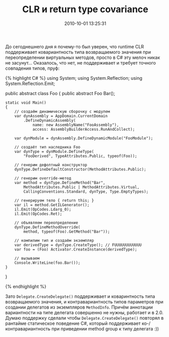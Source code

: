 ﻿---
layout: post
title: "CLR и return type covariance"
date: 2010-10-01 13:25:31
categories: 1221149165
tags: csharp covariance override
---
До сегоднешнего дня я почему-то был уверен, что runtime CLR поддерживает ковариантность типа возвращаемого значения при переопределении виртуальных методов, просто в C# эту мелоч никак не засунут… Оказалось, что нет, не поддерживает и требует точного совпадения типов, пруф:

{% highlight C# %}
using System;
using System.Reflection;
using System.Reflection.Emit;

public abstract class Foo
{
	public abstract Foo Bar();

	static void Main()
	{
		// создаём динамическую сборочку с модулем
		var dynAssembly = AppDomain.CurrentDomain
			.DefineDynamicAssembly(
				name: new AssemblyName("FooAssembly"),
				access: AssemblyBuilderAccess.RunAndCollect);

		var dynModule = dynAssembly.DefineDynamicModule("FooModule");

		// создаёт тип наследника Foo
		var dynType = dynModule.DefineType(
			"FooDerived", TypeAttributes.Public, typeof(Foo));

		// генерим дефолтный конструктор
		dynType.DefineDefaultConstructor(MethodAttributes.Public);

		// генерим override-метод
		var method = dynType.DefineMethod("Bar",
			MethodAttributes.Public | MethodAttributes.Virtual,
			CallingConventions.Standard, dynType, Type.EmptyTypes);

		// генерируем тело { return this; }
		var il = method.GetILGenerator();
		il.Emit(OpCodes.Ldarg_0);
		il.Emit(OpCodes.Ret);

		// объявляем переопределение
		dynType.DefineMethodOverride(
			method, typeof(Foo).GetMethod("Bar"));

		// компилим тип и создаём экземпляр
		var derivedType = dynType.CreateType(); // FUUUUUUUUUUUU
		var foo = (Foo) Activator.CreateInstance(derivedType);

		// вызываем
		Console.WriteLine(foo.Bar());
	}
}

{% endhighlight %}

Зато `Delegate.CreateDelegate()` поддерживает и коваринтность типа возвращаемого значения, и контравариантность типов параметров при создании делегатов из экземпляров `MethodInfo`. Причём аннотации вариантности на типе делегата совершенно не нужны, работает и в 2.0. Думаю поддержку сделали чтобы `Delegate.CreateDelegate()` повторял в рантайме статическое поведение C#, который поддерживает ко-/контравариантность при приведении method group к типу делегата :))
